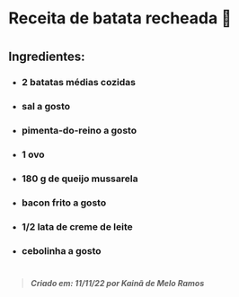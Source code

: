 # Receita de batata recheada 🥔
#
## Ingredientes:
- ### **2 batatas médias cozidas**
- ### **sal a gosto**
- ### **pimenta-do-reino a gosto**
- ### **1 ovo**
- ### **180 g de queijo mussarela**
- ### **bacon frito a gosto**
- ### **1/2 lata de creme de leite**
- ### **cebolinha a gosto**
#
> #### _Criado em: 11/11/22 por Kainã de Melo Ramos_
